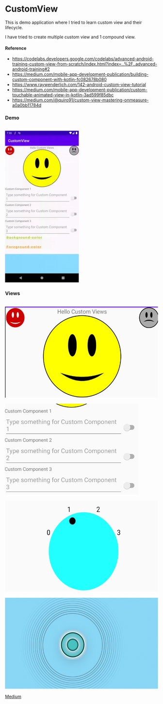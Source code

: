 # CustomView
This is demo application where I tried to learn custom view and their lifecycle. 

I have tried to create multiple custom view and 1 compound view.



#### Reference
* https://codelabs.developers.google.com/codelabs/advanced-android-training-custom-view-from-scratch/index.html?index=..%2F..advanced-android-training#2
* https://medium.com/mobile-app-development-publication/building-custom-component-with-kotlin-fc082678b080
* https://www.raywenderlich.com/142-android-custom-view-tutorial
* https://medium.com/mobile-app-development-publication/custom-touchable-animated-view-in-kotlin-3ad599f85dbc
* https://medium.com/@quiro91/custom-view-mastering-onmeasure-a0a0bb11784d

### Demo
<br>
<img  height=500 src="https://github.com/droiddevgeeks/CustomView/blob/master/app/src/main/res/raw/appdemo.gif"/>
</br>

### Views

<br>
<img  height=300 src="https://github.com/droiddevgeeks/CustomView/blob/master/app/src/main/res/raw/screenshot1.png"/>
</br>

<br>
<img  height=300 src="https://github.com/droiddevgeeks/CustomView/blob/master/app/src/main/res/raw/screenshot2.png"/>
</br>

<br>
<img  height=300 src="https://github.com/droiddevgeeks/CustomView/blob/master/app/src/main/res/raw/screenshot3.png"/>
</br>

<br>
<img  height=300 src="https://github.com/droiddevgeeks/CustomView/blob/master/app/src/main/res/raw/screenshot4.png"/>
</br>


[Medium](https://medium.com/@kishankr.maurya)
